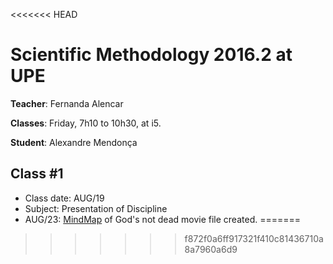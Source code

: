 <<<<<<< HEAD
# Scientific Methodology 2016.2 at UPE

**Teacher**: Fernanda Alencar

**Classes**: Friday, 7h10 to 10h30, at i5.

**Student**: Alexandre Mendonça

## Class #1
- Class date: AUG/19
- Subject: Presentation of Discipline
- AUG/23: [MindMap](https://github.com/alexandremendonca/UPE_Master_Degree/blob/master/2016.2/GODISNOTDEAD.mm) of God's not dead movie file created.
=======

>>>>>>> f872f0a6ff917321f410c81436710a8a7960a6d9
